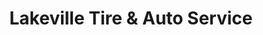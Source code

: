 ---
title: "Lakeville Tire & Auto Service"
url: /lakeville/lakeville-tire-and-auto-service/
shop: car repair
---